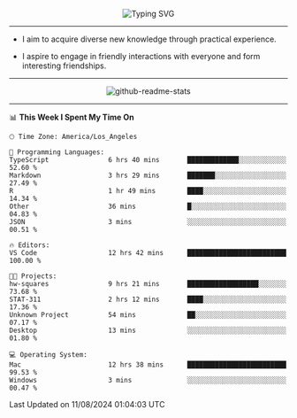<p align="center">
  <img src="https://readme-typing-svg.demolab.com?font=Fira+Code&weight=500&size=32&duration=2500&pause=1600&center=true&vCenter=true&random=false&width=1024&height=64&lines=Hi+there+%F0%9F%91%8B;I'm+delighted+you+could+make+it+here+%F0%9F%8E%89;I'm+Harry%2C+a+college+student+still+finding+my+way" alt="Typing SVG" />
</p>


---


- I aim to acquire diverse new knowledge through practical experience.

- I aspire to engage in friendly interactions with everyone and form interesting friendships.


---


<p align="center">
  <img src="https://github-readme-stats.vercel.app/api?username=Harry-Jing&show_icons=true" alt="github-readme-stats"/>
</p>


---

<!--START_SECTION:waka-->
📊 **This Week I Spent My Time On** 

```text
🕑︎ Time Zone: America/Los_Angeles

💬 Programming Languages: 
TypeScript               6 hrs 40 mins       █████████████░░░░░░░░░░░░   52.60 % 
Markdown                 3 hrs 29 mins       ███████░░░░░░░░░░░░░░░░░░   27.49 % 
R                        1 hr 49 mins        ████░░░░░░░░░░░░░░░░░░░░░   14.34 % 
Other                    36 mins             █░░░░░░░░░░░░░░░░░░░░░░░░   04.83 % 
JSON                     3 mins              ░░░░░░░░░░░░░░░░░░░░░░░░░   00.51 % 

🔥 Editors: 
VS Code                  12 hrs 42 mins      █████████████████████████   100.00 % 

🐱‍💻 Projects: 
hw-squares               9 hrs 21 mins       ██████████████████░░░░░░░   73.68 % 
STAT-311                 2 hrs 12 mins       ████░░░░░░░░░░░░░░░░░░░░░   17.36 % 
Unknown Project          54 mins             ██░░░░░░░░░░░░░░░░░░░░░░░   07.17 % 
Desktop                  13 mins             ░░░░░░░░░░░░░░░░░░░░░░░░░   01.80 % 

💻 Operating System: 
Mac                      12 hrs 38 mins      █████████████████████████   99.53 % 
Windows                  3 mins              ░░░░░░░░░░░░░░░░░░░░░░░░░   00.47 % 
```


 Last Updated on 11/08/2024 01:04:03 UTC
<!--END_SECTION:waka-->
